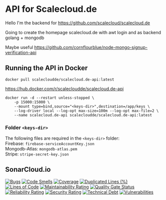 # API for Scalecloud.de

Hello I'm the backend for <https://github.com/scalecloud/scalecloud.de>

Going to create the homepage scalecloud.de with awt login and as backend golang + mongodb

Maybe useful <https://github.com/cornflourblue/node-mongo-signup-verification-api>

## Running the API in Docker

```
docker pull scalecloudde/scalecloud.de-api:latest
```
<https://hub.docker.com/r/scalecloudde/scalecloud.de-api>

```
docker run -d --restart unless-stopped \
    -p 15000:15000 \
    --mount type=bind,source="<keys-dir>",destination=/app/keys \
    --log-driver local --log-opt max-size=100m --log-opt max-file=2 \
    --name scalecloud.de-api scalecloudde/scalecloud.de-api:latest
```

### Folder `<keys-dir>`

The following files are required in the `<keys-dir>` folder:<br>
Firebase: `firebase-serviceAccountKey.json`<br>
Mongodb-Atlas: `mongodb-atlas.pem`<br>
Stripe: `stripe-secret-key.json`<br>

## SonarCloud.io

[![Bugs](https://sonarcloud.io/api/project_badges/measure?project=scalecloud_scalecloud.de-api&metric=bugs)](https://sonarcloud.io/summary/new_code?id=scalecloud_scalecloud.de-api)
[![Code Smells](https://sonarcloud.io/api/project_badges/measure?project=scalecloud_scalecloud.de-api&metric=code_smells)](https://sonarcloud.io/summary/new_code?id=scalecloud_scalecloud.de-api)
[![Coverage](https://sonarcloud.io/api/project_badges/measure?project=scalecloud_scalecloud.de-api&metric=coverage)](https://sonarcloud.io/summary/new_code?id=scalecloud_scalecloud.de-api)
[![Duplicated Lines (%)](https://sonarcloud.io/api/project_badges/measure?project=scalecloud_scalecloud.de-api&metric=duplicated_lines_density)](https://sonarcloud.io/summary/new_code?id=scalecloud_scalecloud.de-api)
[![Lines of Code](https://sonarcloud.io/api/project_badges/measure?project=scalecloud_scalecloud.de-api&metric=ncloc)](https://sonarcloud.io/summary/new_code?id=scalecloud_scalecloud.de-api)
[![Maintainability Rating](https://sonarcloud.io/api/project_badges/measure?project=scalecloud_scalecloud.de-api&metric=sqale_rating)](https://sonarcloud.io/summary/new_code?id=scalecloud_scalecloud.de-api)
[![Quality Gate Status](https://sonarcloud.io/api/project_badges/measure?project=scalecloud_scalecloud.de-api&metric=alert_status)](https://sonarcloud.io/summary/new_code?id=scalecloud_scalecloud.de-api)
[![Reliability Rating](https://sonarcloud.io/api/project_badges/measure?project=scalecloud_scalecloud.de-api&metric=reliability_rating)](https://sonarcloud.io/summary/new_code?id=scalecloud_scalecloud.de-api)
[![Security Rating](https://sonarcloud.io/api/project_badges/measure?project=scalecloud_scalecloud.de-api&metric=security_rating)](https://sonarcloud.io/summary/new_code?id=scalecloud_scalecloud.de-api)
[![Technical Debt](https://sonarcloud.io/api/project_badges/measure?project=scalecloud_scalecloud.de-api&metric=sqale_index)](https://sonarcloud.io/summary/new_code?id=scalecloud_scalecloud.de-api)
[![Vulnerabilities](https://sonarcloud.io/api/project_badges/measure?project=scalecloud_scalecloud.de-api&metric=vulnerabilities)](https://sonarcloud.io/summary/new_code?id=scalecloud_scalecloud.de-api)
